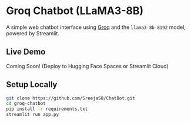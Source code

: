 # Groq Chatbot (LLaMA3-8B)

A simple web chatbot interface using [Groq](https://groq.com/) and the `llama3-8b-8192` model, powered by Streamlit.

## Live Demo

Coming Soon! (Deploy to Hugging Face Spaces or Streamlit Cloud)

## Setup Locally

```bash
git clone https://github.com/SreejaS8/ChatBot.git
cd groq-chatbot
pip install -r requirements.txt
streamlit run app.py
